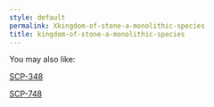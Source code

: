 ```yaml
---
style: default
permalink: Xkingdom-of-stone-a-monolithic-species
title: kingdom-of-stone-a-monolithic-species
---
```

You may also like:

[SCP-348](http://scp-wiki.net/scp-348)

[SCP-748](http://scp-wiki.net/scp-748)

